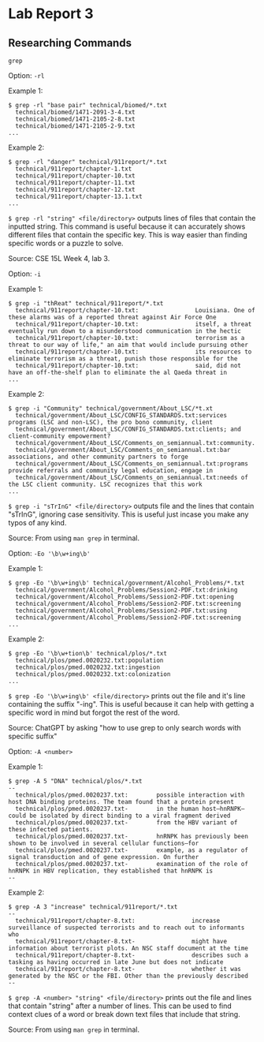 # Lab Report 3
## Researching Commands
`grep`

Option: `-rl`

Example 1:
```
$ grep -rl "base pair" technical/biomed/*.txt
  technical/biomed/1471-2091-3-4.txt
  technical/biomed/1471-2105-2-8.txt
  technical/biomed/1471-2105-2-9.txt
...
```
Example 2:
```
$ grep -rl "danger" technical/911report/*.txt
  technical/911report/chapter-1.txt
  technical/911report/chapter-10.txt
  technical/911report/chapter-11.txt
  technical/911report/chapter-12.txt
  technical/911report/chapter-13.1.txt
...
```

`$ grep -rl "string" <file/directory>` outputs lines of files that contain the inputted string. 
This command is useful because it can accurately shows different files that contain the specific key. This is way easier than finding specific words or a puzzle to solve.

Source: CSE 15L Week 4, lab 3.

Option: `-i`

Example 1:
```
$ grep -i "thReat" technical/911report/*.txt
  technical/911report/chapter-10.txt:                Louisiana. One of these alarms was of a reported threat against Air Force One
  technical/911report/chapter-10.txt:                itself, a threat eventually run down to a misunderstood communication in the hectic
  technical/911report/chapter-10.txt:                terrorism as a threat to our way of life," an aim that would include pursuing other
  technical/911report/chapter-10.txt:                its resources to eliminate terrorism as a threat, punish those responsible for the
  technical/911report/chapter-10.txt:                said, did not have an off-the-shelf plan to eliminate the al Qaeda threat in
...
```
Example 2:
```
$ grep -i "Community" technical/government/About_LSC/*t.xt
  technical/government/About_LSC/CONFIG_STANDARDS.txt:services programs (LSC and non-LSC), the pro bono community, client
  technical/government/About_LSC/CONFIG_STANDARDS.txt:clients; and client-community empowerment?
  technical/government/About_LSC/Comments_on_semiannual.txt:community.
  technical/government/About_LSC/Comments_on_semiannual.txt:bar associations, and other community partners to forge
  technical/government/About_LSC/Comments_on_semiannual.txt:programs provide referrals and community legal education, engage in
  technical/government/About_LSC/Comments_on_semiannual.txt:needs of the LSC client community. LSC recognizes that this work
...
```
`$ grep -i "sTrInG" <file/directory>` outputs file and the lines that contain "sTrInG", ignoring case sensitivity. This is useful just incase you make any typos of any kind.

Source: From using `man grep` in terminal.

Option: `-Eo '\b\w+ing\b'`

Example 1:
```
$ grep -Eo '\b\w+ing\b' technical/government/Alcohol_Problems/*.txt
  technical/government/Alcohol_Problems/Session2-PDF.txt:drinking
  technical/government/Alcohol_Problems/Session2-PDF.txt:opening
  technical/government/Alcohol_Problems/Session2-PDF.txt:screening
  technical/government/Alcohol_Problems/Session2-PDF.txt:using
  technical/government/Alcohol_Problems/Session2-PDF.txt:screening
...
```

Example 2:
```
$ grep -Eo '\b\w+tion\b' technical/plos/*.txt
  technical/plos/pmed.0020232.txt:population
  technical/plos/pmed.0020232.txt:ingestion
  technical/plos/pmed.0020232.txt:colonization
...
```
`$ grep -Eo '\b\w+ing\b' <file/directory>` prints out the file and it's line containing the suffix "-ing". This is useful because it can help with getting a specific word in mind but forgot the rest of the word. 

Source: ChatGPT by asking "how to use grep to only search words with specific suffix"

Option: `-A <number>`

Example 1:
```
$ grep -A 5 "DNA" technical/plos/*.txt
--
  technical/plos/pmed.0020237.txt:        possible interaction with host DNA binding proteins. The team found that a protein present
  technical/plos/pmed.0020237.txt-        in the human host—hnRNPK—could be isolated by direct binding to a viral fragment derived
  technical/plos/pmed.0020237.txt-        from the HBV variant of these infected patients.
  technical/plos/pmed.0020237.txt-        hnRNPK has previously been shown to be involved in several cellular functions—for
  technical/plos/pmed.0020237.txt-        example, as a regulator of signal transduction and of gene expression. On further
  technical/plos/pmed.0020237.txt-        examination of the role of hnRNPK in HBV replication, they established that hnRNPK is
--
```

Example 2:
```
$ grep -A 3 "increase" technical/911report/*.txt
--
  technical/911report/chapter-8.txt:                increase surveillance of suspected terrorists and to reach out to informants who
  technical/911report/chapter-8.txt-                might have information about terrorist plots. An NSC staff document at the time
  technical/911report/chapter-8.txt-                describes such a tasking as having occurred in late June but does not indicate
  technical/911report/chapter-8.txt-                whether it was generated by the NSC or the FBI. Other than the previously described
--
```

`$ grep -A <number> "string" <file/directory>` prints out the file and lines that contain "string" after a number of lines. This can be used to find context clues of a word or break down text files that include that string.

Source: From using `man grep` in terminal.
